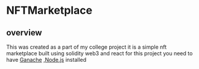 # NFTMarketplace
## overview
This was created as a part of my college project it is a simple nft marketplace built using solidity web3 and react for this project you need to have [Ganache](https://trufflesuite.com/ganache/)
,[Node.js](https://nodejs.org/en/download/)  installed
